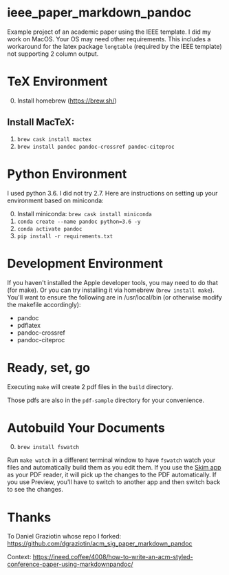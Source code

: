 # ieee_paper_markdown_pandoc
Example project of an academic paper using the IEEE template. I did my
work on MacOS. Your OS may need other requirements. This includes a
workaround for the latex package `longtable` (required by the IEEE
template) not supporting 2 column output.

# TeX Environment
0. Install homebrew (https://brew.sh/)

## Install MacTeX:
1. `brew cask install mactex`
2. `brew install pandoc pandoc-crossref pandoc-citeproc`

# Python Environment
I used python 3.6. I did not try 2.7. Here are instructions on setting
up your environment based on miniconda:

0. Install miniconda: `brew cask install miniconda`
1. `conda create --name pandoc python=3.6 -y`
2. `conda activate pandoc`
3. `pip install -r requirements.txt`

# Development Environment
If you haven't installed the Apple developer tools, you may need to do
that (for make). Or you can try installing it via homebrew (`brew
install make`). You'll want to ensure the following are in
/usr/local/bin (or otherwise modify the makefile accordingly):

* pandoc
* pdflatex
* pandoc-crossref
* pandoc-citeproc

# Ready, set, go
Executing `make` will create 2 pdf files in the `build` directory.

Those pdfs are also in the `pdf-sample` directory for your convenience.

# Autobuild Your Documents
0. `brew install fswatch`

Run `make watch` in a different terminal window to have `fswatch` watch
your files and automatically build them as you edit them.  If you use
the [Skim app](https://skim-app.sourceforge.io) as your PDF reader, it
will pick up the changes to the PDF automatically. If you use Preview,
you'll have to switch to another app and then switch back to see the
changes.

# Thanks
To Daniel Graziotin whose repo I forked:
https://github.com/dgraziotin/acm_sig_paper_markdown_pandoc

Context:
https://ineed.coffee/4008/how-to-write-an-acm-styled-conference-paper-using-markdownpandoc/
